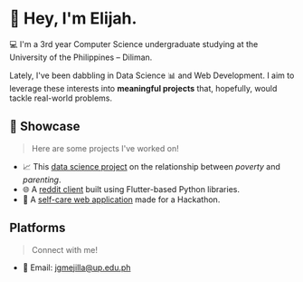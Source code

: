 # 🌱 Hey, I'm Elijah. 

💻 I'm a 3rd year Computer Science undergraduate studying at the University of the Philippines – Diliman. 

Lately, I've been dabbling in Data Science 📊 and Web Development. I aim to leverage these interests into **meaningful projects** that, hopefully, would tackle real-world problems.


## 🔭 Showcase
> Here are some projects I've worked on! 
- 📈 This [data science project](https://tes-birth-rate.vercel.app) on the relationship between *poverty* and *parenting*.
- 🌐 A [reddit client](https://github.com/UPD-CS-12/cs12222project-maca-mejilla) built using Flutter-based Python libraries.
- 🧸 A [self-care web application](https://github.com/compsat/bh24-based-template) made for a Hackathon. 

## Platforms
> Connect with me!
- 📧 Email: jgmejilla@up.edu.ph  
